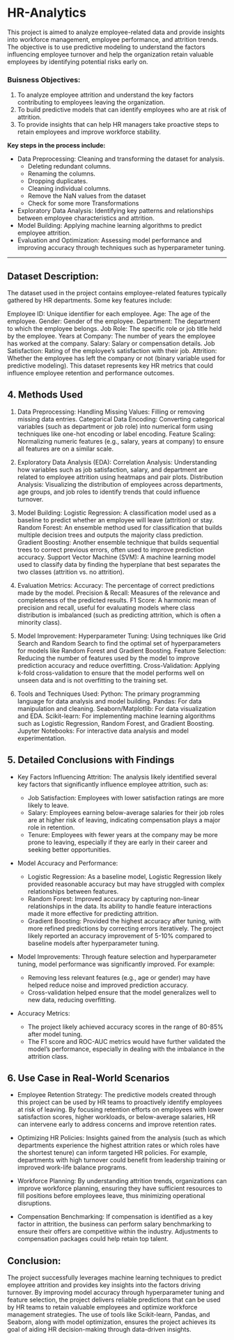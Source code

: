 # HR-Analytics
This project is aimed to analyze employee-related data and provide insights into workforce management, employee performance, and attrition trends. The objective is to use predictive modeling to understand the factors influencing employee turnover and help the organization retain valuable employees by identifying potential risks early on.

### Buisness Objectives: 
1. To analyze employee attrition and understand the key factors contributing to employees leaving the organization.
2. To build predictive models that can identify employees who are at risk of attrition.
3. To provide insights that can help HR managers take proactive steps to retain employees and improve workforce stability.

**Key steps in the process include:** 

- Data Preprocessing: Cleaning and transforming the dataset for analysis.
     - Deleting redundant columns.
     - Renaming the columns.
     - Dropping duplicates.
     - Cleaning individual columns.
     - Remove the NaN values from the dataset
     - Check for some more Transformations
- Exploratory Data Analysis: Identifying key patterns and relationships between employee characteristics and attrition.
- Model Building: Applying machine learning algorithms to predict employee attrition.
- Evaluation and Optimization: Assessing model performance and improving accuracy through techniques such as hyperparameter tuning.

-----------------------------------------------------------------------------------------------------
## Dataset Description:
The dataset used in the project contains employee-related features typically gathered by HR departments. Some key features include:

Employee ID: Unique identifier for each employee.
Age: The age of the employee.
Gender: Gender of the employee.
Department: The department to which the employee belongs.
Job Role: The specific role or job title held by the employee.
Years at Company: The number of years the employee has worked at the company.
Salary: Salary or compensation details.
Job Satisfaction: Rating of the employee’s satisfaction with their job.
Attrition: Whether the employee has left the company or not (binary variable used for predictive modeling).
This dataset represents key HR metrics that could influence employee retention and performance outcomes.




## 4. Methods Used
1. Data Preprocessing:
Handling Missing Values: Filling or removing missing data entries.
Categorical Data Encoding: Converting categorical variables (such as department or job role) into numerical form using techniques like one-hot encoding or label encoding.
Feature Scaling: Normalizing numeric features (e.g., salary, years at company) to ensure all features are on a similar scale.

2. Exploratory Data Analysis (EDA):
Correlation Analysis: Understanding how variables such as job satisfaction, salary, and department are related to employee attrition using heatmaps and pair plots.
Distribution Analysis: Visualizing the distribution of employees across departments, age groups, and job roles to identify trends that could influence turnover.

3. Model Building:
Logistic Regression: A classification model used as a baseline to predict whether an employee will leave (attrition) or stay.
Random Forest: An ensemble method used for classification that builds multiple decision trees and outputs the majority class prediction.
Gradient Boosting: Another ensemble technique that builds sequential trees to correct previous errors, often used to improve prediction accuracy.
Support Vector Machine (SVM): A machine learning model used to classify data by finding the hyperplane that best separates the two classes (attrition vs. no attrition).

4. Evaluation Metrics:
Accuracy: The percentage of correct predictions made by the model.
Precision & Recall: Measures of the relevance and completeness of the predicted results.
F1 Score: A harmonic mean of precision and recall, useful for evaluating models where class distribution is imbalanced (such as predicting attrition, which is often a minority class).

5. Model Improvement:
Hyperparameter Tuning: Using techniques like Grid Search and Random Search to find the optimal set of hyperparameters for models like Random Forest and Gradient Boosting.
Feature Selection: Reducing the number of features used by the model to improve prediction accuracy and reduce overfitting.
Cross-Validation: Applying k-fold cross-validation to ensure that the model performs well on unseen data and is not overfitting to the training set.

6. Tools and Techniques Used:
Python: The primary programming language for data analysis and model building.
Pandas: For data manipulation and cleaning.
Seaborn/Matplotlib: For data visualization and EDA.
Scikit-learn: For implementing machine learning algorithms such as Logistic Regression, Random Forest, and Gradient Boosting.
Jupyter Notebooks: For interactive data analysis and model experimentation.

## 5. Detailed Conclusions with Findings
- Key Factors Influencing Attrition:
  The analysis likely identified several key factors that significantly influence employee attrition, such as:

    - Job Satisfaction: Employees with lower satisfaction ratings are more likely to leave.
    - Salary: Employees earning below-average salaries for their job roles are at higher risk of leaving, indicating compensation plays a major role in retention.
    - Tenure: Employees with fewer years at the company may be more prone to leaving, especially if they are early in their career and seeking better opportunities.
- Model Accuracy and Performance:

   - Logistic Regression: As a baseline model, Logistic Regression likely provided reasonable accuracy but may have struggled with complex relationships between features.
   -  Random Forest: Improved accuracy by capturing non-linear relationships in the data. Its ability to handle feature interactions made it more effective for predicting attrition.
   - Gradient Boosting: Provided the highest accuracy after tuning, with more refined predictions by correcting errors iteratively. The project likely reported an accuracy improvement of 5-10% compared to baseline models after hyperparameter tuning.

- Model Improvements:
Through feature selection and hyperparameter tuning, model performance was significantly improved. For example:

     - Removing less relevant features (e.g., age or gender) may have helped reduce noise and improved prediction accuracy.
     - Cross-validation helped ensure that the model generalizes well to new data, reducing overfitting.
- Accuracy Metrics:

     - The project likely achieved accuracy scores in the range of 80-85% after model tuning.
     - The F1 score and ROC-AUC metrics would have further validated the model’s performance, especially in dealing with the imbalance in the attrition class.

## 6. Use Case in Real-World Scenarios
- Employee Retention Strategy:
The predictive models created through this project can be used by HR teams to proactively identify employees at risk of leaving. By focusing retention efforts on employees with lower satisfaction scores, higher workloads, or below-average salaries, HR can intervene early to address concerns and improve retention rates.

- Optimizing HR Policies:
Insights gained from the analysis (such as which departments experience the highest attrition rates or which roles have the shortest tenure) can inform targeted HR policies. For example, departments with high turnover could benefit from leadership training or improved work-life balance programs.

- Workforce Planning:
By understanding attrition trends, organizations can improve workforce planning, ensuring they have sufficient resources to fill positions before employees leave, thus minimizing operational disruptions.

- Compensation Benchmarking:
If compensation is identified as a key factor in attrition, the business can perform salary benchmarking to ensure their offers are competitive within the industry. Adjustments to compensation packages could help retain top talent.

## Conclusion: 
The project successfully leverages machine learning techniques to predict employee attrition and provides key insights into the factors driving turnover. By improving model accuracy through hyperparameter tuning and feature selection, the project delivers reliable predictions that can be used by HR teams to retain valuable employees and optimize workforce management strategies. The use of tools like Scikit-learn, Pandas, and Seaborn, along with model optimization, ensures the project achieves its goal of aiding HR decision-making through data-driven insights.
